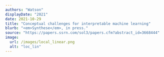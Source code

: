```yaml
---
authors: "Watson"
displayDate: "2021"
date: 2021-10-29
title: "Conceptual challenges for interpretable machine learning"
blurb: "<em>Synthese</em>, in press."
source: "https://papers.ssrn.com/sol3/papers.cfm?abstract_id=3668444"
image:
  url: /images/local_linear.png
  alt: "loc_lin"
---
```

